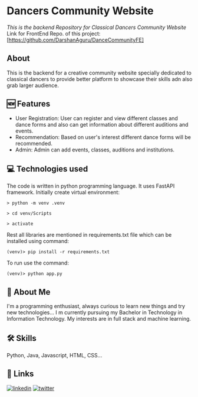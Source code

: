 # Dancers Community Website
*This is the backend Repository for Classical Dancers Community Website*
Link for FrontEnd Repo. of this project: [https://github.com/DarshanAguru/DanceCommunityFE] 
## About 
This is the backend for a creative community website specially dedicated to classical dancers to provide better platform to showcase their skills adn also grab larger audience.

## 🆕 Features
- User Registration: User can register and view different classes and dance forms and also can get information about different auditions and events.
- Recommendation: Based on user's interest different dance forms will be recommended.
- Admin: Admin can add events, classes, auditions and institutions.

## 💻 Technologies used
The code is written in python programming language. It uses FastAPI framework.
Initially create virtual environment:
```
> python -m venv .venv
```
```
> cd venv/Scripts
```
```
> activate
```

Rest all libraries are mentioned in requirements.txt file which can be installed using command:

```
(venv)> pip install -r requirements.txt
```
To run use the command:
```
(venv)> python app.py
```

## 🚀 About Me
I'm a programming enthusiast, always curious to learn new things and try new technologies... I m currently pursuing my Bachelor in Technology in Information Technology. My interests are in full stack and machine learning.

## 🛠 Skills
Python, Java, Javascript, HTML, CSS...

## 🔗 Links
[![linkedin](https://img.shields.io/badge/linkedin-0A66C2?style=for-the-badge&logo=linkedin&logoColor=white)](https://www.linkedin.com/in/this-darshiii/)
[![twitter](https://img.shields.io/badge/twitter-1DA1F2?style=for-the-badge&logo=twitter&logoColor=white)](https://twitter.com/this_darshiii)
